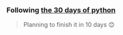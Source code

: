 ### Following [ the 30 days of python ](https://github.com/Asabeneh/30-Days-Of-Python)
>Planning to finish it in 10 days
>:blush:
